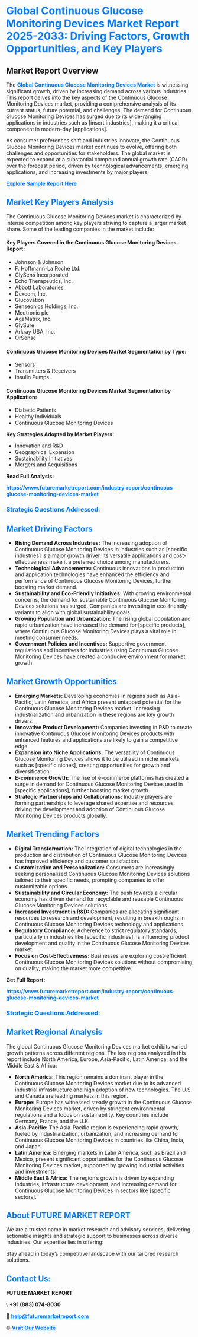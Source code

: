 <h1 style="color: #007BFF;">Global Continuous Glucose Monitoring Devices Market Report 2025-2033: Driving Factors, Growth Opportunities, and Key Players</h1>

<section id="overview">
<h2>Market Report Overview</h2>
<p>The <a href="https://www.futuremarketreport.com/industry-report/continuous-glucose-monitoring-devices-market" style="color: #007BFF; text-decoration: none;"><strong>Global Continuous Glucose Monitoring Devices Market</strong></a> is witnessing significant growth, driven by increasing demand across various industries. This report delves into the key aspects of the Continuous Glucose Monitoring Devices market, providing a comprehensive analysis of its current status, future potential, and challenges. The demand for Continuous Glucose Monitoring Devices has surged due to its wide-ranging applications in industries such as [insert industries], making it a critical component in modern-day [applications].</p>
<p>As consumer preferences shift and industries innovate, the Continuous Glucose Monitoring Devices market continues to evolve, offering both challenges and opportunities for stakeholders. The global market is expected to expand at a substantial compound annual growth rate (CAGR) over the forecast period, driven by technological advancements, emerging applications, and increasing investments by major players.</p>
</section>

<section id="overview">
<p><a href="https://www.futuremarketreport.com/request-sample/reportId=116443" style="color: #007BFF; text-decoration: none;"><strong>Explore Sample Report Here</strong></a></p>
</section>

<section id="key-players">
<h2 style="color: #007BFF;">Market Key Players Analysis</h2>
<p>The Continuous Glucose Monitoring Devices market is characterized by intense competition among key players striving to capture a larger market share. Some of the leading companies in the market include:</p>
<h4>Key Players Covered in the Continuous Glucose Monitoring Devices Report:</h4>
<ul><li>Johnson &amp; Johnson</li><li>F. Hoffmann-La Roche Ltd.</li><li>GlySens Incorporated</li><li>Echo Therapeutics, Inc.</li><li>Abbott Laboratories</li><li>Dexcom, Inc.</li><li>Glucovation</li><li>Senseonics Holdings, Inc.</li><li>Medtronic plc</li><li>AgaMatrix, Inc.</li><li>GlySure</li><li>Arkray USA, Inc.</li><li>OrSense</li></ul>
<h4>Continuous Glucose Monitoring Devices Market Segmentation by Type:</h4>
<ul><li>Sensors</li><li>Transmitters &amp; Receivers</li><li>Insulin Pumps</li></ul>

<h4>Continuous Glucose Monitoring Devices Market Segmentation by Application:</h4>
<ul><li>Diabetic Patients</li><li>Healthy Individuals</li><li>Continuous Glucose Monitoring Devices</li></ul>
<p><strong>Key Strategies Adopted by Market Players:</strong></p>
<ul>
<li>Innovation and R&D</li>
<li>Geographical Expansion</li>
<li>Sustainability Initiatives</li>
<li>Mergers and Acquisitions</li>
</ul>
</section>

<section>
<p><strong>Read Full Analysis: </strong></p><a href="https://www.futuremarketreport.com/industry-report/continuous-glucose-monitoring-devices-market" style="color: #007BFF; text-decoration: none;"><strong>https://www.futuremarketreport.com/industry-report/continuous-glucose-monitoring-devices-market</strong></a>
<h3 style="color: #007BFF;">Strategic Questions Addressed:</h3>
</section>

<section id="driving-factors">
<h2 style="color: #007BFF;">Market Driving Factors</h2>
<ul>
<li><strong>Rising Demand Across Industries:</strong> The increasing adoption of Continuous Glucose Monitoring Devices in industries such as [specific industries] is a major growth driver. Its versatile applications and cost-effectiveness make it a preferred choice among manufacturers.</li>
<li><strong>Technological Advancements:</strong> Continuous innovations in production and application technologies have enhanced the efficiency and performance of Continuous Glucose Monitoring Devices, further boosting market demand.</li>
<li><strong>Sustainability and Eco-Friendly Initiatives:</strong> With growing environmental concerns, the demand for sustainable Continuous Glucose Monitoring Devices solutions has surged. Companies are investing in eco-friendly variants to align with global sustainability goals.</li>
<li><strong>Growing Population and Urbanization:</strong> The rising global population and rapid urbanization have increased the demand for [specific products], where Continuous Glucose Monitoring Devices plays a vital role in meeting consumer needs.</li>
<li><strong>Government Policies and Incentives:</strong> Supportive government regulations and incentives for industries using Continuous Glucose Monitoring Devices have created a conducive environment for market growth.</li>
</ul>
</section>

<section id="growth-opportunities">
<h2 style="color: #007BFF;">Market Growth Opportunities</h2>
<ul>
<li><strong>Emerging Markets:</strong> Developing economies in regions such as Asia-Pacific, Latin America, and Africa present untapped potential for the Continuous Glucose Monitoring Devices market. Increasing industrialization and urbanization in these regions are key growth drivers.</li>
<li><strong>Innovative Product Development:</strong> Companies investing in R&D to create innovative Continuous Glucose Monitoring Devices products with enhanced features and applications are likely to gain a competitive edge.</li>
<li><strong>Expansion into Niche Applications:</strong> The versatility of Continuous Glucose Monitoring Devices allows it to be utilized in niche markets such as [specific niches], creating opportunities for growth and diversification.</li>
<li><strong>E-commerce Growth:</strong> The rise of e-commerce platforms has created a surge in demand for Continuous Glucose Monitoring Devices used in [specific applications], further boosting market growth.</li>
<li><strong>Strategic Partnerships and Collaborations:</strong> Industry players are forming partnerships to leverage shared expertise and resources, driving the development and adoption of Continuous Glucose Monitoring Devices products globally.</li>
</ul>
</section>

<section id="trending-factors">
<h2 style="color: #007BFF;">Market Trending Factors</h2>
<ul>
<li><strong>Digital Transformation:</strong> The integration of digital technologies in the production and distribution of Continuous Glucose Monitoring Devices has improved efficiency and customer satisfaction.</li>
<li><strong>Customization and Personalization:</strong> Consumers are increasingly seeking personalized Continuous Glucose Monitoring Devices solutions tailored to their specific needs, prompting companies to offer customizable options.</li>
<li><strong>Sustainability and Circular Economy:</strong> The push towards a circular economy has driven demand for recyclable and reusable Continuous Glucose Monitoring Devices solutions.</li>
<li><strong>Increased Investment in R&D:</strong> Companies are allocating significant resources to research and development, resulting in breakthroughs in Continuous Glucose Monitoring Devices technology and applications.</li>
<li><strong>Regulatory Compliance:</strong> Adherence to strict regulatory standards, particularly in industries like [specific industries], is influencing product development and quality in the Continuous Glucose Monitoring Devices market.</li>
<li><strong>Focus on Cost-Effectiveness:</strong> Businesses are exploring cost-efficient Continuous Glucose Monitoring Devices solutions without compromising on quality, making the market more competitive.</li>
</ul>
</section>

<section>
<p><strong>Get Full Report: </strong></p><a href="https://www.futuremarketreport.com/industry-report/continuous-glucose-monitoring-devices-market" style="color: #007BFF; text-decoration: none;"><strong>https://www.futuremarketreport.com/industry-report/continuous-glucose-monitoring-devices-market</strong></a>
<h3 style="color: #007BFF;">Strategic Questions Addressed:</h3>
</section>


<section id="regional-analysis">
<h2 style="color: #007BFF;">Market Regional Analysis</h2>
<p>The global Continuous Glucose Monitoring Devices market exhibits varied growth patterns across different regions. The key regions analyzed in this report include North America, Europe, Asia-Pacific, Latin America, and the Middle East & Africa:</p>
<ul>
<li><strong>North America:</strong> This region remains a dominant player in the Continuous Glucose Monitoring Devices market due to its advanced industrial infrastructure and high adoption of new technologies. The U.S. and Canada are leading markets in this region.</li>
<li><strong>Europe:</strong> Europe has witnessed steady growth in the Continuous Glucose Monitoring Devices market, driven by stringent environmental regulations and a focus on sustainability. Key countries include Germany, France, and the U.K.</li>
<li><strong>Asia-Pacific:</strong> The Asia-Pacific region is experiencing rapid growth, fueled by industrialization, urbanization, and increasing demand for Continuous Glucose Monitoring Devices in countries like China, India, and Japan.</li>
<li><strong>Latin America:</strong> Emerging markets in Latin America, such as Brazil and Mexico, present significant opportunities for the Continuous Glucose Monitoring Devices market, supported by growing industrial activities and investments.</li>
<li><strong>Middle East & Africa:</strong> The region’s growth is driven by expanding industries, infrastructure development, and increasing demand for Continuous Glucose Monitoring Devices in sectors like [specific sectors].</li>
</ul>
</section>

<footer>
<h2 style="color: #007BFF;">About FUTURE MARKET REPORT</h2>
<p>We are a trusted name in market research and advisory services, delivering actionable insights and strategic support to businesses across diverse industries. Our expertise lies in offering:</p>

<p>Stay ahead in today’s competitive landscape with our tailored research solutions.</p>

<h2 style="color: #007BFF;">Contact Us:</h2>
<p><strong>FUTURE MARKET REPORT</strong></p>
<p>📞 <strong>+91 (883) 074-8030</strong></p>
<p>📧 <strong><a href="mailto:help@futuremarketreport.com" style="color: #007BFF;">help@futuremarketreport.com</a></strong></p>
<p>🌐 <strong><a href="https://www.futuremarketreport.com/" style="color: #007BFF;">Visit Our Website</a></strong></p>
</footer>